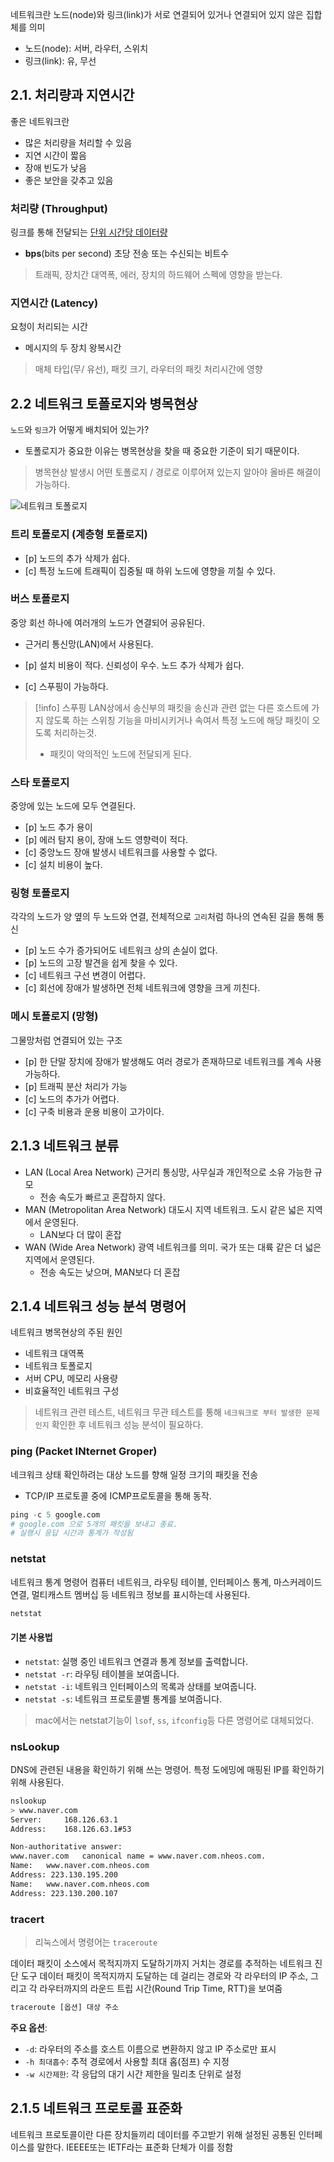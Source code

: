 네트워크란 노드(node)와 링크(link)가 서로 연결되어 있거나 연결되어 있지 않은 집합체를 의미
- 노드(node): 서버, 라우터, 스위치
- 링크(link): 유, 무선

## 2.1. 처리량과 지연시간

좋은 네트워크란
- 많은 처리량을 처리할 수 있음
- 지연 시간이 짧음
- 장애 빈도가 낮음
- 좋은 보안을 갖추고 있음

### 처리량 (Throughput)

링크를 통해 전달되는 <u>단위 시간당 데이터량</u>
- **bps**(bits per second)
	초당 전송 또는 수신되는 비트수

> 트래픽, 장치간 대역폭, 에러, 장치의 하드웨어 스펙에 영향을 받는다.


### 지연시간 (Latency)

요청이 처리되는 시간
- 메시지의 두 장치 왕복시간

> 매체 타입(무/ 유선), 패킷 크기, 라우터의 패킷 처리시간에 영향

## 2.2 네트워크 토폴로지와 병목현상

`노드`와 `링크`가 어떻게 배치되어 있는가?
- 토폴로지가 중요한 이유는 병목현상을 찾을 때 중요한 기준이 되기 때문이다.
> 병목현상 발생시 어떤 토폴로지 / 경로로 이루어져 있는지 알아야 올바른 해결이 가능하다.

![네트워크 토폴로지](https://t1.daumcdn.net/cfile/tistory/2672104359578AE002)
### 트리 토폴로지 (계층형 토폴로지)

- [p] 노드의 추가 삭제가 쉽다.
- [c] 특정 노드에 트래픽이 집중될 때 하위 노드에 영향을 끼칠 수 있다.

### 버스 토폴로지

중앙 회선 하나에 여러개의 노드가 연결되어 공유된다.
- 근거리 통신망(LAN)에서 사용된다.

- [p] 설치 비용이 적다. 신뢰성이 우수. 노드 추가 삭제가 쉽다.
- [c] 스푸핑이 가능하다.

> [!info]  스푸핑
> LAN상에서 송신부의 패킷을 송신과 관련 없는 다른 호스트에 가지 않도록 하는 스위칭 기능을 마비시키거나 속여서 특정 노드에 해당 패킷이 오도록 처리하는것.
> - 패킷이 악의적인 노드에 전달되게 된다.

### 스타 토폴로지

중앙에 있는 노드에 모두 연결된다.
- [p] 노드 추가 용이
- [p] 에러 탐지 용이, 장애 노드 영향력이 적다.
- [c] 중앙노드 장애 발생시 네트워크를 사용할 수 없다.
- [c] 설치 비용이 높다.

### 링형 토폴로지

각각의 노드가 양 옆의 두 노드와 연결, 전체적으로 `고리`처럼 하나의 연속된 길을 통해 통신

- [p] 노드 수가 증가되어도 네트워크 상의 손실이 없다.
- [p] 노드의 고장 발견을 쉽게 찾을 수 있다.
- [c] 네트워크 구선 변경이 어렵다.
- [c] 회선에 장애가 발생하면 전체 네트워크에 영향을 크게 끼친다.

### 메시 토폴로지 (망형)

그물망처럼 연결되어 있는 구조

- [p] 한 단말 장치에 장애가 발생해도 여러 경로가 존재하므로 네트워크를 계속 사용 가능하다.
- [p] 트래픽 분산 처리가 가능
- [c] 노드의 추가가 어렵다.
- [c] 구축 비용과 운용 비용이 고가이다.

## 2.1.3 네트워크 분류

- LAN (Local Area Network)
	근거리 통싱망, 사무실과 개인적으로 소유 가능한 규모
	- 전송 속도가 빠르고 혼잡하지 않다.
- MAN (Metropolitan Area Network)
	대도시 지역 네트워크. 도시 같은 넓은 지역에서 운영된다.
	- LAN보다 더 많이 혼잡
- WAN (Wide Area Network)
	광역 네트워크를 의미. 국가 또는 대륙 같은 더 넓은 지역에서 운영된다.
	- 전송 속도는 낮으며, MAN보다 더 혼잡

## 2.1.4 네트워크 성능 분석 명령어

네트워크 병목현상의 주된 원인
- 네트워크 대역폭
- 네트워크 토폴로지
- 서버 CPU, 메모리 사용량
- 비효율적인 네트워크 구성

> 네트워크 관련 테스트, 네트워크 무관 테스트를 통해 `네크워크로 부터 발생한 문제인지` 확인한 후 네트워크 성능 분석이 필요하다.

### ping (Packet INternet Groper)

네크워크 상태 확인하려는 대상 노드를 향해 일정 크기의 패킷을 전송
- TCP/IP 프로토콜 중에 ICMP프로토콜을 통해 동작.

```r
ping -c 5 google.com
# google.com 으로 5개의 패킷을 보내고 종료.
# 실행시 응답 시간과 통계가 작성됨
```

### netstat

네트워크 통계 명령어
컴퓨터 네트워크, 라우팅 테이블, 인터페이스 통계, 마스커레이드 연결, 멀티캐스트 멤버십 등 네트워크 정보를 표시하는데 사용된다.

```r
netstat
```

#### 기본 사용법
- `netstat`: 실행 중인 네트워크 연결과 통계 정보를 출력합니다.
- `netstat -r`: 라우팅 테이블을 보여줍니다.
- `netstat -i`: 네트워크 인터페이스의 목록과 상태를 보여줍니다.
- `netstat -s`: 네트워크 프로토콜별 통계를 보여줍니다.

> mac에서는 netstat기능이 `lsof`, `ss`, `ifconfig`등 다른 명령어로 대체되었다.


### nsLookup

DNS에 관련된 내용을 확인하기 위해 쓰는 명령어.
특정 도에밍에 매핑된 IP를 확인하기 위해 사용된다.

```bash
nslookup
> www.naver.com
Server:		168.126.63.1
Address:	168.126.63.1#53

Non-authoritative answer:
www.naver.com	canonical name = www.naver.com.nheos.com.
Name:	www.naver.com.nheos.com
Address: 223.130.195.200
Name:	www.naver.com.nheos.com
Address: 223.130.200.107
```

### tracert

>  리눅스에서 명령어는 `traceroute`

데이터 패킷이 소스에서 목적지까지 도달하기까지 거치는 경로를 추적하는 네트워크 진단 도구
데이터 패킷이 목적지까지 도달하는 데 걸리는 경로와 각 라우터의 IP 주소, 그리고 각 라우터까지의 라운드 트립 시간(Round Trip Time, RTT)을 보여줌

```r
traceroute [옵션] 대상 주소
```

**주요 옵션**:

- `-d`: 라우터의 주소를 호스트 이름으로 변환하지 않고 IP 주소로만 표시
- `-h 최대홉수`: 추적 경로에서 사용할 최대 홉(점프) 수 지정
- `-w 시간제한`: 각 응답의 대기 시간 제한을 밀리초 단위로 설정

## 2.1.5 네트워크 프로토콜 표준화

네트워크 프로토콜이란 다른 장치들끼리 데이터를 주고받기 위해 설정된 공통된 인터페이스를 말한다.
IEEEE또는 IETF라는 표준화 단체가 이를 정함

